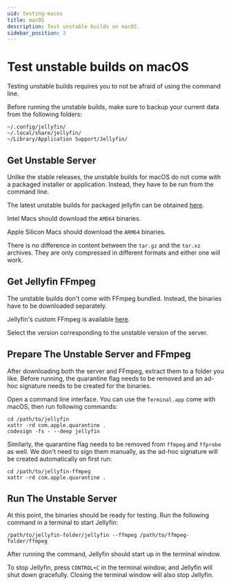 ```yaml
---
uid: testing-macos
title: macOS
description: Test unstable builds on macOS.
sidebar_position: 2
---
```


# Test unstable builds on macOS

Testing unstable builds requires you to not be afraid of using the command line.

Before running the unstable builds, make sure to backup your current data from the following folders:

```shell
~/.config/jellyfin/
~/.local/share/jellyfin/
~/Library/Application Support/Jellyfin/
```

## Get Unstable Server

Unlike the stable releases, the unstable builds for macOS do not come with a packaged installer or application. Instead, they have to be run from the command line.

The latest unstable builds for packaged jellyfin can be obtained [here](https://repo.jellyfin.org/?path=/server/macos/latest-unstable).

Intel Macs should download the `AMD64` binaries.

Apple Silicon Macs should download the `ARM64` binaries.

There is no difference in content between the `tar.gz` and the `tar.xz` archives. They are only compressed in different formats and either one will work.

## Get Jellyfin FFmpeg

The unstable builds don't come with FFmpeg bundled. Instead, the binaries have to be downloaded separately.

Jellyfin's custom FFmpeg is available [here](https://repo.jellyfin.org/?path=/ffmpeg/macos).

Select the version corresponding to the unstable version of the server.

## Prepare The Unstable Server and FFmpeg

After downloading both the server and FFmpeg, extract them to a folder you like. Before running, the quarantine flag needs to be removed and an ad-hoc signature needs to be created for the binaries.

Open a command line interface. You can use the `Terminal.app` come with macOS, then run following commands:

```shell
cd /path/to/jellyfin
xattr -rd com.apple.quarantine .
codesign -fs - --deep jellyfin
```

Similarly, the quarantine flag needs to be removed from `ffmpeg` and `ffprobe` as well. We don't need to sign them manually, as the ad-hoc signature will be created automatically on first run:

```shell
cd /path/to/jellyfin-ffmpeg
xattr -rd com.apple.quarantine .
```

## Run The Unstable Server

At this point, the binaries should be ready for testing. Run the following command in a terminal to start Jellyfin:

```shell
/path/to/jellyfin-folder/jellyfin --ffmpeg /path/to/ffmpeg-folder/ffmpeg
```

After running the command, Jellyfin should start up in the terminal window.

To stop Jellyfin, press `CONTROL+C` in the terminal window, and Jellyfin will shut down gracefully.
Closing the terminal window will also stop Jellyfin.
